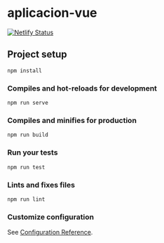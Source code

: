 # aplicacion-vue

[![Netlify Status](https://api.netlify.com/api/v1/badges/135488cb-f71e-4067-97a5-0551dbbbd761/deploy-status)](https://app.netlify.com/sites/sad-kepler-494db5/deploys)

## Project setup
```
npm install
```

### Compiles and hot-reloads for development
```
npm run serve
```

### Compiles and minifies for production
```
npm run build
```

### Run your tests
```
npm run test
```

### Lints and fixes files
```
npm run lint
```

### Customize configuration
See [Configuration Reference](https://cli.vuejs.org/config/).
